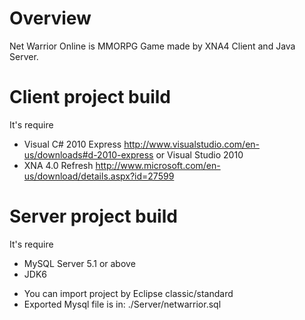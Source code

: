 Overview
==================

Net Warrior Online is MMORPG Game made by XNA4 Client and Java Server.

Client project build
==================

It's require
- Visual C# 2010 Express <http://www.visualstudio.com/en-us/downloads#d-2010-express> or Visual Studio 2010
- XNA 4.0 Refresh <http://www.microsoft.com/en-us/download/details.aspx?id=27599>

Server project build
==================

It's require 
- MySQL Server 5.1 or above
- JDK6

* You can import project by Eclipse classic/standard 
* Exported Mysql file is in: ./Server/netwarrior.sql
